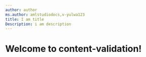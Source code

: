 ```yaml
---
author: author
ms.author: amlstudiodocs,v-yulwa123
title: I am title
Description: i am description
---
```


# Welcome to content-validation!
